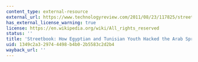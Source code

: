 ```yaml
---
content_type: external-resource
external_url: https://www.technologyreview.com/2011/08/23/117825/streetbook/
has_external_license_warning: true
license: https://en.wikipedia.org/wiki/All_rights_reserved
status: ''
title: 'Streetbook: How Egyptian and Tunisian Youth Hacked the Arab Spring'
uid: 1349c2a3-2974-4498-b4b0-2b5583c2d2b4
wayback_url: ''
---
```

